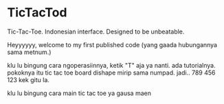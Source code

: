 # TicTacTod
Tic-Tac-Toe. Indonesian interface. Designed to be unbeatable.

Heyyyyyy, welcome to my first published code (yang gaada hubungannya sama metnum.)

klu lu bingung cara ngoperasiinnya, ketik "T" aja ya nanti. ada tutorialnya.
pokoknya itu tic tac toe board dishape mirip sama numpad.
jadi..
789
456
123
kek gitu la.

klu lu bingung cara main tic tac toe ya gausa maen
